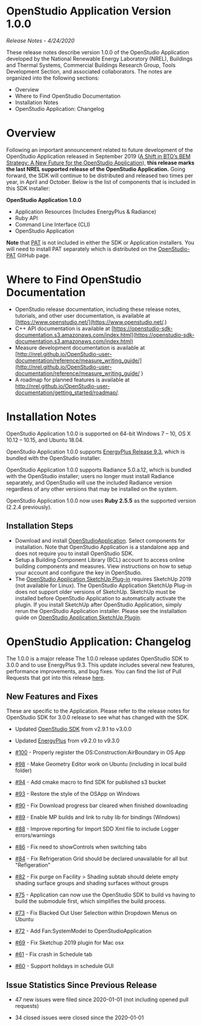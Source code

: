 # OpenStudio Application Version 1.0.0

_Release Notes - 4/24/2020_

These release notes describe version 1.0.0 of the OpenStudio Application developed by the National Renewable Energy Laboratory (NREL), Buildings and Thermal Systems, Commercial Buildings Research Group, Tools Development Section, and associated collaborators. The notes are organized into the following sections:

-  Overview
-  Where to Find OpenStudio Documentation
-  Installation Notes
-  OpenStudio Application: Changelog


# Overview

Following an important announcement related to future development of the OpenStudio Application released in September 2019 ([A Shift in BTO’s BEM Strategy: A New Future for the OpenStudio Application](https://www.openstudio.net/new-future-for-openstudio-application)), **this release marks the last NREL supported release of the OpenStudio Application.**
Going forward, the SDK will continue to be distributed and released two times per year, in April and October. 
Below is the list of components that is included in this SDK installer:

__**OpenStudio Application 1.0.0**__
- Application Resources (Includes EnergyPlus & Radiance)
- Ruby API
- Command Line Interface (CLI)
- OpenStudio Application

**Note** that [PAT](https://github.com/NREL/OpenStudio-PAT) is not included in either the SDK or Application installers. You will need to install PAT separately which is distributed on the [OpenStudio-PAT](https://github.com/NREL/OpenStudio-PAT) GitHub page.

# Where to Find OpenStudio Documentation

- OpenStudio release documentation, including these release notes, tutorials, and other user documentation, is available at [https://www.openstudio.net/](https://www.openstudio.net/.)
- C++ API documentation is available at [https://openstudio-sdk-documentation.s3.amazonaws.com/index.html](https://openstudio-sdk-documentation.s3.amazonaws.com/index.html)
- Measure development documentation is available at [http://nrel.github.io/OpenStudio-user-documentation/reference/measure_writing_guide/](http://nrel.github.io/OpenStudio-user-documentation/reference/measure_writing_guide/ )
- A roadmap for planned features is available at http://nrel.github.io/OpenStudio-user-documentation/getting_started/roadmap/.

# Installation Notes

OpenStudio Application 1.0.0 is supported on 64-bit Windows 7 – 10, OS X 10.12 – 10.15, and Ubuntu 18.04.

OpenStudio Application 1.0.0 supports [EnergyPlus Release 9.3](https://github.com/NREL/EnergyPlus/releases/tag/v9.3.0), which is bundled with the OpenStudio installer. 

OpenStudio Application 1.0.0 supports Radiance 5.0.a.12, which is bundled with the OpenStudio installer; users no longer must install Radiance separately, and OpenStudio will use the included Radiance version regardless of any other versions that may be installed on the system. 

OpenStudio Application 1.0.0 now uses **Ruby 2.5.5** as the supported version (2.2.4 previously).


## Installation Steps

- Download and install [OpenStudioApplication](https://github.com/NREL/OpenStudioApplication/). Select components for installation. Note that OpenStudio Application is a standalone app and does not require you to install OpenStudio SDK.
- Setup a Building Component Library (BCL) account to access online building components and measures. View instructions on how to setup your account and configure the key in OpenStudio.
- The [OpenStudio Application SketchUp Plug-in](https://github.com/NREL/openstudio-sketchup-plugin) requires SketchUp 2019 (not available for Linux). The OpenStudio Application SketchUp Plug-in does not support older versions of SketchUp. SketchUp must be installed before OpenStudio Application to automatically activate the plugin. If you install SketchUp after OpenStudio Application, simply rerun the OpenStudio Application installer. Please see the installation guide on [OpenStudio Application SketchUp Plugin](https://github.com/NREL/openstudio-sketchup-plugin). 

# OpenStudio Application: Changelog

The 1.0.0 is a major release
The 1.0.0 release updates OpenStudio SDK to 3.0.0 and to use EnergyPlus 9.3. This update includes several new features, performance improvements, and bug fixes. You can find the list of Pull Requests that got into this release [here](https://github.com/NREL/OpenStudioApplication/pulls?utf8=%E2%9C%93&q=is%3Apr+is%3Aclosed+created%3A2019-12-07..2020-04-20+).


## New Features and Fixes

These are specific to the Application. Please refer to the release notes for OpenStudio SDK for 3.0.0 release to see what has 
changed with the SDK. 

* Updated [OpenStudio SDK](https://github.com/NREL/OpenStudio) from v2.9.1 to v3.0.0

* Updated [EnergyPlus](https://github.com/NREL/EnergyPlus) from v9.2.0 to v9.3.0

* [#100](https://github.com/NREL/OpenStudioApplication/pull/100) - Properly register the OS:Construction:AirBoundary in OS App

* [#98](https://github.com/NREL/OpenStudioApplication/pull/98) - Make Geometry Editor work on Ubuntu (including in local build folder)

* [#94](https://github.com/NREL/OpenStudioApplication/pull/94) - Add cmake macro to find SDK for published s3 bucket

* [#93](https://github.com/NREL/OpenStudioApplication/pull/93) - Restore the style of the OSApp on Windows

* [#90](https://github.com/NREL/OpenStudioApplication/pull/90) - Fix Download progress bar cleared when finished downloading

* [#89](https://github.com/NREL/OpenStudioApplication/pull/89) - Enable MP builds and link to ruby lib for bindings (Windows)

* [#88](https://github.com/NREL/OpenStudioApplication/pull/88) - Improve reporting for Import SDD Xml file to include Logger errors/warnings 

* [#86](https://github.com/NREL/OpenStudioApplication/pull/86) - Fix need to showControls when switching tabs 

* [#84](https://github.com/NREL/OpenStudioApplication/pull/84) - Fix Refrigeration Grid should be declared unavailable for all but "Refigeration"

* [#82](https://github.com/NREL/OpenStudioApplication/pull/82) - Fix purge on Facility > Shading subtab should delete empty shading surface groups and shading surfaces without groups

* [#75](https://github.com/NREL/OpenStudioApplication/pull/75) - Application can now use the OpenStudio SDK to build vs having to build the submodule first, which simplifies the build process.

* [#73](https://github.com/NREL/OpenStudioApplication/pull/73) - Fix Blacked Out User Selection within Dropdown Menus on Ubuntu 

* [#72](https://github.com/NREL/OpenStudioApplication/pull/72) - Add Fan:SystemModel to OpenStudioApplication 

* [#69](https://github.com/NREL/OpenStudioApplication/pull/69) - Fix Sketchup 2019 plugin for Mac osx

* [#61](https://github.com/NREL/OpenStudioApplication/pull/61) - Fix crash in Schedule tab

* [#60](https://github.com/NREL/OpenStudioApplication/pull/60) - Support holidays in schedule GUI


## Issue Statistics Since Previous Release

* 47 new issues were filed since 2020-01-01 (not including opened pull requests)

* 34 closed issues were closed since the 2020-01-01